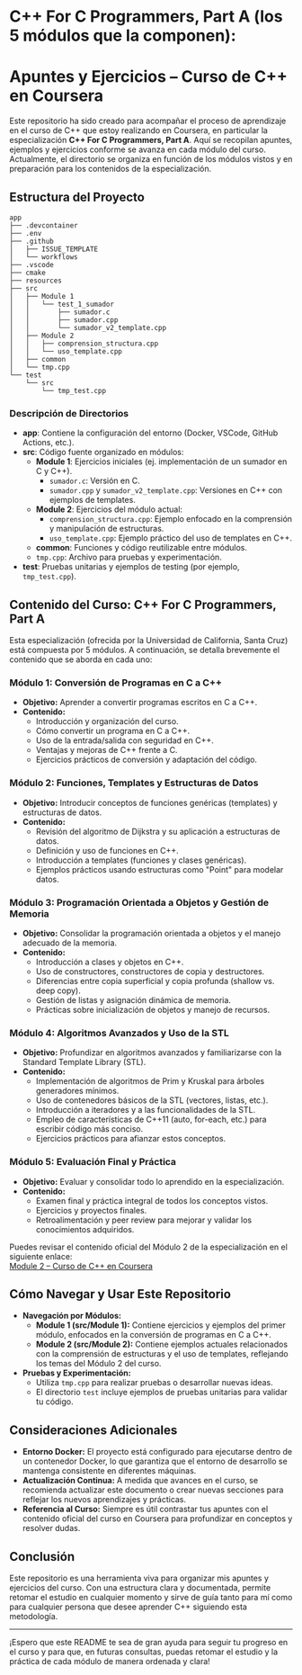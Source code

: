 # **C++ For C Programmers, Part A** (los 5 módulos que la componen):



# Apuntes y Ejercicios – Curso de C++ en Coursera

Este repositorio ha sido creado para acompañar el proceso de aprendizaje en el curso de C++ que estoy realizando en Coursera, en particular la especialización **C++ For C Programmers, Part A**. Aquí se recopilan apuntes, ejemplos y ejercicios conforme se avanza en cada módulo del curso. Actualmente, el directorio se organiza en función de los módulos vistos y en preparación para los contenidos de la especialización.

## Estructura del Proyecto

```
app
├── .devcontainer
├── .env
├── .github
│   ├── ISSUE_TEMPLATE
│   └── workflows
├── .vscode
├── cmake
├── resources
├── src
│   ├── Module 1
│   │   └── test_1_sumador
│   │       ├── sumador.c
│   │       ├── sumador.cpp
│   │       └── sumador_v2_template.cpp
│   ├── Module 2
│   │   ├── comprension_structura.cpp
│   │   └── uso_template.cpp
│   ├── common
│   └── tmp.cpp
└── test
    └── src
        └── tmp_test.cpp
```

### Descripción de Directorios

- **app**: Contiene la configuración del entorno (Docker, VSCode, GitHub Actions, etc.).
- **src**: Código fuente organizado en módulos:
  - **Module 1**: Ejercicios iniciales (ej. implementación de un sumador en C y C++).  
    - `sumador.c`: Versión en C.  
    - `sumador.cpp` y `sumador_v2_template.cpp`: Versiones en C++ con ejemplos de templates.
  - **Module 2**: Ejercicios del módulo actual:
    - `comprension_structura.cpp`: Ejemplo enfocado en la comprensión y manipulación de estructuras.
    - `uso_template.cpp`: Ejemplo práctico del uso de templates en C++.
  - **common**: Funciones y código reutilizable entre módulos.
  - `tmp.cpp`: Archivo para pruebas y experimentación.
- **test**: Pruebas unitarias y ejemplos de testing (por ejemplo, `tmp_test.cpp`).

## Contenido del Curso: C++ For C Programmers, Part A

Esta especialización (ofrecida por la Universidad de California, Santa Cruz) está compuesta por 5 módulos. A continuación, se detalla brevemente el contenido que se aborda en cada uno:

### Módulo 1: Conversión de Programas en C a C++

- **Objetivo:** Aprender a convertir programas escritos en C a C++.
- **Contenido:**
  - Introducción y organización del curso.
  - Cómo convertir un programa en C a C++.
  - Uso de la entrada/salida con seguridad en C++.
  - Ventajas y mejoras de C++ frente a C.
  - Ejercicios prácticos de conversión y adaptación del código.  

### Módulo 2: Funciones, Templates y Estructuras de Datos

- **Objetivo:** Introducir conceptos de funciones genéricas (templates) y estructuras de datos.
- **Contenido:**
  - Revisión del algoritmo de Dijkstra y su aplicación a estructuras de datos.
  - Definición y uso de funciones en C++.
  - Introducción a templates (funciones y clases genéricas).
  - Ejemplos prácticos usando estructuras como "Point" para modelar datos.  

### Módulo 3: Programación Orientada a Objetos y Gestión de Memoria

- **Objetivo:** Consolidar la programación orientada a objetos y el manejo adecuado de la memoria.
- **Contenido:**
  - Introducción a clases y objetos en C++.
  - Uso de constructores, constructores de copia y destructores.
  - Diferencias entre copia superficial y copia profunda (shallow vs. deep copy).
  - Gestión de listas y asignación dinámica de memoria.
  - Prácticas sobre inicialización de objetos y manejo de recursos.

### Módulo 4: Algoritmos Avanzados y Uso de la STL

- **Objetivo:** Profundizar en algoritmos avanzados y familiarizarse con la Standard Template Library (STL).
- **Contenido:**
  - Implementación de algoritmos de Prim y Kruskal para árboles generadores mínimos.
  - Uso de contenedores básicos de la STL (vectores, listas, etc.).
  - Introducción a iteradores y a las funcionalidades de la STL.
  - Empleo de características de C++11 (auto, for-each, etc.) para escribir código más conciso.
  - Ejercicios prácticos para afianzar estos conceptos.

### Módulo 5: Evaluación Final y Práctica

- **Objetivo:** Evaluar y consolidar todo lo aprendido en la especialización.
- **Contenido:**
  - Examen final y práctica integral de todos los conceptos vistos.
  - Ejercicios y proyectos finales.
  - Retroalimentación y peer review para mejorar y validar los conocimientos adquiridos.

Puedes revisar el contenido oficial del Módulo 2 de la especialización en el siguiente enlace:  
[Module 2 – Curso de C++ en Coursera](https://www.coursera.org/learn/c-plus-plus-a/home/module/2) 

## Cómo Navegar y Usar Este Repositorio

- **Navegación por Módulos:**
  - **Module 1 (src/Module 1):** Contiene ejercicios y ejemplos del primer módulo, enfocados en la conversión de programas en C a C++.
  - **Module 2 (src/Module 2):** Contiene ejemplos actuales relacionados con la comprensión de estructuras y el uso de templates, reflejando los temas del Módulo 2 del curso.
- **Pruebas y Experimentación:**
  - Utiliza `tmp.cpp` para realizar pruebas o desarrollar nuevas ideas.
  - El directorio `test` incluye ejemplos de pruebas unitarias para validar tu código.

## Consideraciones Adicionales

- **Entorno Docker:** El proyecto está configurado para ejecutarse dentro de un contenedor Docker, lo que garantiza que el entorno de desarrollo se mantenga consistente en diferentes máquinas.
- **Actualización Continua:** A medida que avances en el curso, se recomienda actualizar este documento o crear nuevas secciones para reflejar los nuevos aprendizajes y prácticas.
- **Referencia al Curso:** Siempre es útil contrastar tus apuntes con el contenido oficial del curso en Coursera para profundizar en conceptos y resolver dudas.

## Conclusión

Este repositorio es una herramienta viva para organizar mis apuntes y ejercicios del curso. Con una estructura clara y documentada, permite retomar el estudio en cualquier momento y sirve de guía tanto para mí como para cualquier persona que desee aprender C++ siguiendo esta metodología.

---

¡Espero que este README te sea de gran ayuda para seguir tu progreso en el curso y para que, en futuras consultas, puedas retomar el estudio y la práctica de cada módulo de manera ordenada y clara!